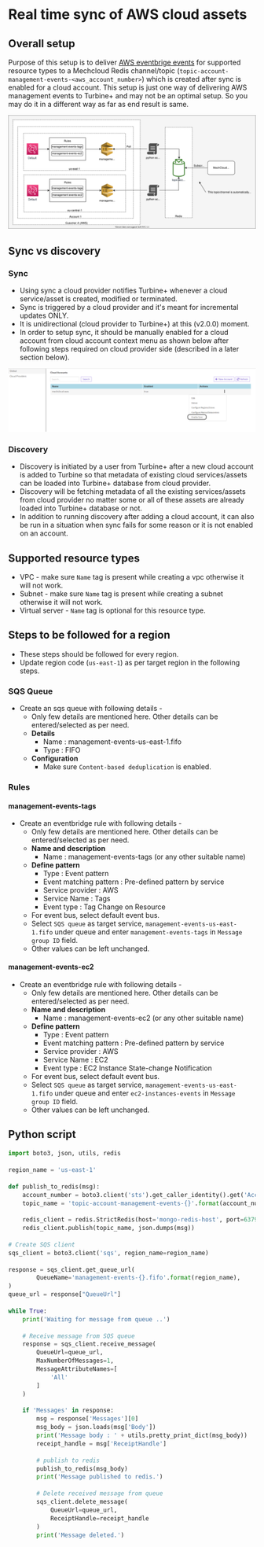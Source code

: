 # Real time sync of AWS cloud assets

## Overall setup
Purpose of this setup is to deliver [AWS eventbrige events](https://docs.aws.amazon.com/eventbridge/latest/userguide/event-types.html) for supported resource types to a Mechcloud Redis channel/topic (`topic-account-management-events-<aws_account_number>`) which is created after sync is enabled for a cloud account. This setup is just one way of delivering AWS management events to Turbine+ and may not be an optimal setup. So you may do it in a different way as far as end result is same.

![AWS assets real time sync](https://raw.githubusercontent.com/mechcloud/mechcloud-site-content/master/images/mechcloud/turbine/design/real-time-sync-aws.svg)

## Sync vs discovery
### Sync
* Using sync a cloud provider notifies Turbine+ whenever a cloud service/asset is created, modified or terminated.
* Sync is triggered by a cloud provider and it's meant for incremental updates ONLY.
* It is unidirectional (cloud provider to Turbine+) at this (v2.0.0) moment.
* In order to setup sync, it should be manually enabled for a cloud account from cloud account context menu as shown below after following steps required on cloud provider side (described in a later section below).

![Enable Sync](https://raw.githubusercontent.com/mechcloud/mechcloud-site-content/master/images/mechcloud/turbine/screenshots/enable-sync.png)

### Discovery 
* Discovery is initiated by a user from Turbine+ after a new cloud account is added to Turbine so that metadata of existing cloud services/assets can be loaded into Turbine+ database from cloud provider.
* Discovery will be fetching metadata of all the existing services/assets from cloud provider no matter some or all of these assets are already loaded into Turbine+ database or not.
* In addition to running discovery after adding a cloud account, it can also be run in a situation when sync fails for some reason or it is not enabled on an account.

## Supported resource types
* VPC - make sure `Name` tag is present while creating a vpc otherwise it will not work.
* Subnet - make sure `Name` tag is present while creating a subnet otherwise it will not work.
* Virtual server - `Name` tag is optional for this resource type.

## Steps to be followed for a region
* These steps should be followed for every region.
* Update region code (`us-east-1`) as per target region in the following steps.

### SQS Queue
* Create an sqs queue with following details -
  - Only few details are mentioned here. Other details can be entered/selected as per need.
  - **Details**
    - Name : management-events-us-east-1.fifo 
    - Type : FIFO
  - **Configuration**
    - Make sure `Content-based deduplication` is enabled.


### Rules
#### management-events-tags
* Create an eventbridge rule with following details -
  - Only few details are mentioned here. Other details can be entered/selected as per need.
  - **Name and description**
    - Name : management-events-tags (or any other suitable name)
  - **Define pattern**
    - Type : Event pattern
    - Event matching pattern : Pre-defined pattern by service
    - Service provider : AWS
    - Service Name : Tags
    - Event type : Tag Change on Resource
  - For event bus, select default event bus.
  - Select `SQS queue` as target service, `management-events-us-east-1.fifo` under queue and enter `management-events-tags` in `Message group ID` field.
  - Other values can be left unchanged.
#### management-events-ec2
* Create an eventbridge rule with following details -
  - Only few details are mentioned here. Other details can be entered/selected as per need.
  - **Name and description**
    - Name : management-events-ec2 (or any other suitable name)
  - **Define pattern**
    - Type : Event pattern
    - Event matching pattern : Pre-defined pattern by service
    - Service provider : AWS
    - Service Name : EC2
    - Event type : EC2 Instance State-change Notification
  - For event bus, select default event bus.
  - Select `SQS queue` as target service, `management-events-us-east-1.fifo` under queue and enter `ec2-instances-events` in `Message group ID` field.
  - Other values can be left unchanged.

## Python script
```python
import boto3, json, utils, redis

region_name = 'us-east-1'

def publish_to_redis(msg):
    account_number = boto3.client('sts').get_caller_identity().get('Account')
    topic_name = 'topic-account-management-events-{}'.format(account_number)
    
    redis_client = redis.StrictRedis(host='mongo-redis-host', port=6379, decode_responses=True)
    redis_client.publish(topic_name, json.dumps(msg))

# Create SQS client
sqs_client = boto3.client('sqs', region_name=region_name)

response = sqs_client.get_queue_url(
        QueueName='management-events-{}.fifo'.format(region_name),
)
queue_url = response["QueueUrl"]

while True:
    print('Waiting for message from queue ..')
    
    # Receive message from SQS queue
    response = sqs_client.receive_message(
        QueueUrl=queue_url,
        MaxNumberOfMessages=1,
        MessageAttributeNames=[
            'All'
        ]
    )
    
    if 'Messages' in response:
        msg = response['Messages'][0]
        msg_body = json.loads(msg['Body'])
        print('Message body : ' + utils.pretty_print_dict(msg_body))
        receipt_handle = msg['ReceiptHandle']
        
        # publish to redis
        publish_to_redis(msg_body)
        print('Message published to redis.')
        
        # Delete received message from queue
        sqs_client.delete_message(
            QueueUrl=queue_url,
            ReceiptHandle=receipt_handle
        )
        print('Message deleted.')
```